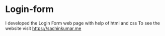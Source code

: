 # Login-form
I developed the Login Form web page with help of html and css To see the website visit https://sachinkumar.me
